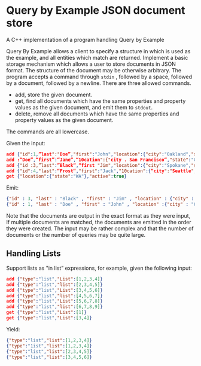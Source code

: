 # Query by Example JSON document store
A C++ implementation of a program handling Query by Example

Query By Example allows a client to specify a structure in which is used as the example, and all entities which match are returned. Implement a basic storage mechanism which allows a user to store documents in JSON format. The structure of the document may be otherwise arbitrary. The program accepts a command through `stdin` , followed by a space, followed by a document, followed by a newline. There are three allowed commands.

* add, store the given document.
* get, find all documents which have the same properties and property values as the given document, and emit them to `stdout`.
* delete, remove all documents which have the same properties and property values as the given document.

The commands are all lowercase.

Given the input:

```json
add {"id":1,”last":"Doe”,"first":"John","location":{"city":"0akland","state":"CA",“postalCode”:"94607“},“active":true}
add :“Doe”,“first”:“Jane“,“10cation":{"city . San Francisco“,"state":"CA","postalCode":"94105"},“active":true}
add {"id :3,”last":”Black“,“first "Jim","location":{"city":"Spokane","state":"VlA","postalCode":“99207”},"active":true}
add {"id":4,"last":“Frost“,"first":"Jack","10cation":{“city":"Seattle","state":"WA",“postalCode”:"98204"},"active“:false}
get {"location":{"state":"WA"},"active":true}
```

Emit:

```json
{"id" : 3, "last" : "Black" , "first" : "Jim" , "location" : {"city" : "Spokane" , "state" : "WA" , "postalCode" : "99207"}, "active" : true}
{"id" : 1, "last" : "Doe" , "first" : "John" , "location" :{"city" : "Oakland" , "state" : "CA" , "postalCode" : "94607"}, "active" : true}
```

Note that the documents are output in the exact format as they were input, If multiple documents are matched, the documents are emitted in the order they were created. The input may be rather complex and that the number of documents or the number of queries may be quite large.

## Handling Lists

Support lists as "in list” expressions, for example, given the following input:

```json
add {"type":"list","List":[1,2,3,4]}
add {"type":"list","list":[2,3,4,5]}
add {"type":"list","List":[3,4,5,6]}
add {"type":"list","list":[4,5,6,7]}
add {"type":"list","List":[5,6,7,8]}
add {"type":"list","list":[6,7,8,9]}
get {"type":"list","List":[1]}
get {"type":"list","List":[3,4]}
```

Yield:

```json
{"type":"list","list":[1,2,3,4]}
{"type":"1ist","list":[1,2,3,4]}
{"type":"list","list":[2,3,4,5]}
{"type":"list","list":[3,4,5,6]}
```